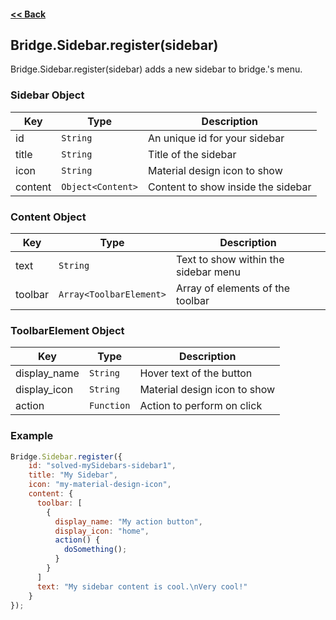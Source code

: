 #### [<< Back](https://github.com/solvedDev/bridge./blob/master/plugins/getting-started.md)
## Bridge.Sidebar.register(sidebar)
Bridge.Sidebar.register(sidebar) adds a new sidebar to bridge.'s menu. 

### Sidebar Object
| Key | Type | Description
| --- | --- | ---
| id | ```String``` | An unique id for your sidebar
| title | ```String``` | Title of the sidebar
| icon | ```String``` | Material design icon to show
| content | ```Object<Content>``` | Content to show inside the sidebar

### Content Object
| Key | Type | Description
| --- | --- | ---
| text | ```String``` | Text to show within the sidebar menu
| toolbar | ```Array<ToolbarElement>``` | Array of elements of the toolbar

### ToolbarElement Object
| Key | Type | Description
| --- | --- | ---
| display_name | ```String``` | Hover text of the button
| display_icon | ```String``` | Material design icon to show
| action | ```Function``` | Action to perform on click

### Example
```javascript
Bridge.Sidebar.register({
    id: "solved-mySidebars-sidebar1",
    title: "My Sidebar",
    icon: "my-material-design-icon",
    content: {
      toolbar: [
        {
          display_name: "My action button",
          display_icon: "home",
          action() {
            doSomething();
          }
        }
      ]
      text: "My sidebar content is cool.\nVery cool!"
    }
});
```
